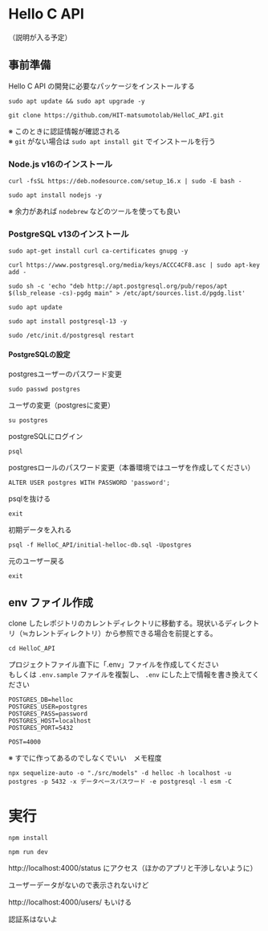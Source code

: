 # Hello C API

（説明が入る予定）

## 事前準備

Hello C API の開発に必要なパッケージをインストールする

```
sudo apt update && sudo apt upgrade -y
```

```
git clone https://github.com/HIT-matsumotolab/HelloC_API.git
```

※ このときに認証情報が確認される  
※ `git` がない場合は `sudo apt install git` でインストールを行う

### Node.js v16のインストール 

```
curl -fsSL https://deb.nodesource.com/setup_16.x | sudo -E bash -
```

```
sudo apt install nodejs -y
```

※ 余力があれば `nodebrew` などのツールを使っても良い

### PostgreSQL v13のインストール
```
sudo apt-get install curl ca-certificates gnupg -y
```

```
curl https://www.postgresql.org/media/keys/ACCC4CF8.asc | sudo apt-key add -
```
```
sudo sh -c 'echo "deb http://apt.postgresql.org/pub/repos/apt $(lsb_release -cs)-pgdg main" > /etc/apt/sources.list.d/pgdg.list'
```
```
sudo apt update
```
```
sudo apt install postgresql-13 -y
```
```
sudo /etc/init.d/postgresql restart
```

#### PostgreSQLの設定

postgresユーザーのパスワード変更
```
sudo passwd postgres
```
ユーザの変更（postgresに変更）
```
su postgres
```
postgreSQLにログイン
```
psql 
```
postgresロールのパスワード変更（本番環境ではユーザを作成してください）
```
ALTER USER postgres WITH PASSWORD 'password';
```
psqlを抜ける
```
exit
```
初期データを入れる
```
psql -f HelloC_API/initial-helloc-db.sql -Upostgres
```
元のユーザー戻る
```
exit
```

## env ファイル作成

clone したレポジトリのカレントディレクトリに移動する。現状いるディレクトリ（≒カレントディレクトリ）から参照できる場合を前提とする。

```
cd HelloC_API
```


プロジェクトファイル直下に「.env」ファイルを作成してください  
もしくは `.env.sample` ファイルを複製し、 `.env` にした上で情報を書き換えてください
```
POSTGRES_DB=helloc
POSTGRES_USER=postgres
POSTGRES_PASS=password
POSTGRES_HOST=localhost
POSTGRES_PORT=5432

POST=4000
```

※ すでに作ってあるのでしなくでいい　メモ程度
```
npx sequelize-auto -o "./src/models" -d helloc -h localhost -u postgres -p 5432 -x データベースパスワード -e postgresql -l esm -C
```

# 実行
```
npm install
```

```
npm run dev
```

http://localhost:4000/status
にアクセス（ほかのアプリと干渉しないように）

ユーザーデータがないので表示されないけど

http://localhost:4000/users/
もいける

認証系はないよ
